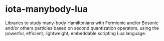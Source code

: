# iota-manybody-lua
Libraries to study many-body Hamiltonians with Fermionic and/or Bosonic and/or others particles based on second quantization operators, using the powerful, efficient, lightweight, embeddable scripting Lua language.
